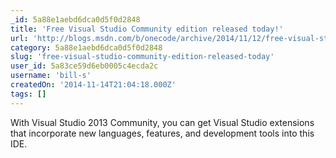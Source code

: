 ```yaml
---
_id: 5a88e1aebd6dca0d5f0d2848
title: 'Free Visual Studio Community edition released today!'
url: 'http://blogs.msdn.com/b/onecode/archive/2014/11/12/free-visual-studio-community-edition-released-today.aspx'
category: 5a88e1aebd6dca0d5f0d2848
slug: 'free-visual-studio-community-edition-released-today'
user_id: 5a83ce59d6eb0005c4ecda2c
username: 'bill-s'
createdOn: '2014-11-14T21:04:18.000Z'
tags: []
---
```


With Visual Studio 2013 Community, you can get Visual Studio extensions that incorporate new languages, features, and development tools into this IDE.
